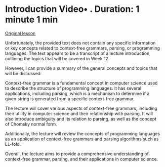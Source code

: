 # Introduction Video• . Duration: 1 minute 1 min

[Original lesson](https://www.coursera.org/learn/uol-fundamentals-of-computer-science/lecture/fo6IT/introduction)

Unfortunately, the provided text does not contain any specific information or key concepts related to context-free grammars, parsing, or programming languages. The text appears to be a transcript of a lecture introduction, outlining the topics that will be covered in Week 12.

However, I can provide a summary of the general concepts and topics that will be discussed:

Context-free grammar is a fundamental concept in computer science used to describe the structure of programming languages. It has several applications, including parsing, which is a mechanism to determine if a given string is generated from a specific context-free grammar.

The lecture will cover various aspects of context-free grammars, including their utility in computer science and their relationship with parsing. It will also introduce ambiguity and its relation to parsing, as well as the concept of Chomsky normal form.

Additionally, the lecture will review the concepts of programming languages as an application of context-free grammars and parsing algorithms such as LL-fold.

Overall, the lecture aims to provide a comprehensive understanding of context-free grammar, parsing, and their applications in computer science.


